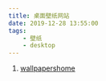 ```yaml
---
title: 桌面壁纸网站
date: 2019-12-28 13:55:00
tags:
    - 壁纸
    - desktop
---
```


1. [wallpapershome](https://wallpapershome.com/)

